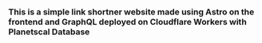 ### This is a simple link shortner website made using Astro on the frontend and GraphQL deployed on Cloudflare Workers with Planetscal Database